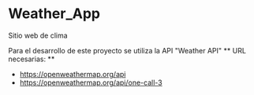 # Weather_App
Sitio web de clima 

Para el desarrollo de este proyecto se utiliza la API "Weather API"
** URL necesarias: **
- https://openweathermap.org/api
- https://openweathermap.org/api/one-call-3

